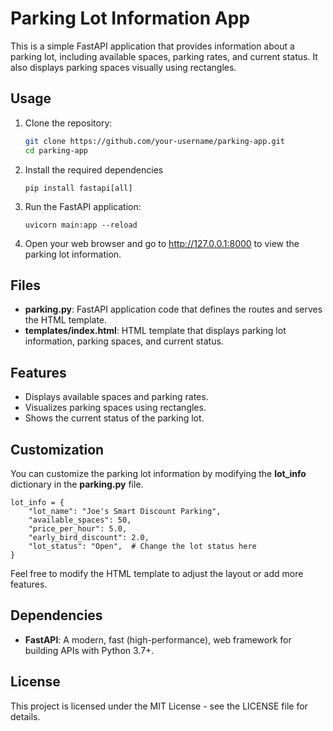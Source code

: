 # Parking Lot Information App

This is a simple FastAPI application that provides information about a parking lot, including available spaces, parking rates, and current status. It also displays parking spaces visually using rectangles.

## Usage

1. Clone the repository:

   ```bash
   git clone https://github.com/your-username/parking-app.git
   cd parking-app
    ```
2. Install the required dependencies
    ```
    pip install fastapi[all]
    ```
3. Run the FastAPI application:
    ```
    uvicorn main:app --reload
    ```

4. Open your web browser and go to http://127.0.0.1:8000 to view the parking lot information.

## Files
* **parking.py**: FastAPI application code that defines the routes and serves the HTML template.
* **templates/index.html**: HTML template that displays parking lot information, parking spaces, and current status.
## Features
* Displays available spaces and parking rates.
* Visualizes parking spaces using rectangles.
* Shows the current status of the parking lot.
## Customization
You can customize the parking lot information by modifying the **lot_info** dictionary in the **parking.py** file.
```
lot_info = {
    "lot_name": "Joe's Smart Discount Parking",
    "available_spaces": 50,
    "price_per_hour": 5.0,
    "early_bird_discount": 2.0,
    "lot_status": "Open",  # Change the lot status here
}
```
Feel free to modify the HTML template to adjust the layout or add more features.

## Dependencies
* **FastAPI**: A modern, fast (high-performance), web framework for building APIs with Python 3.7+.
## License
This project is licensed under the MIT License - see the LICENSE file for details.